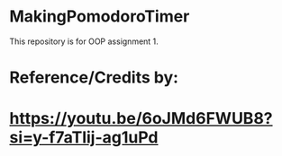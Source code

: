 # MakingPomodoroTimer
This repository is for OOP assignment 1.
# 
# Reference/Credits by:
# https://youtu.be/6oJMd6FWUB8?si=y-f7aTlij-ag1uPd
